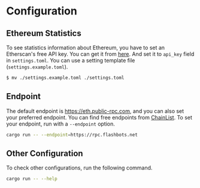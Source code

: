 # Configuration

## Ethereum Statistics
To see statistics information about Ethereum, you have to set an Etherscan's free API key.
You can get it from [here](https://etherscan.io/apis).
And set it to `api_key` field in `settings.toml`. You can use a setting template file (`settings.example.toml`).
```sh
$ mv ./settings.example.toml ./settings.toml
```

## Endpoint
The default endpoint is https://eth.public-rpc.com, and you can also set your preferred endpoint.
You can find free endpoints from [ChainList](https://chainlist.org/chain/1).
To set your endpoint, run with a `--endpoint` option.
```sh
cargo run -- --endpoint=https://rpc.flashbots.net
```

## Other Configuration
To check other configurations, run the following command.
```sh
cargo run -- --help
```
